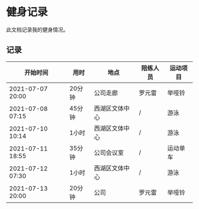 # 健身记录

此文档记录我的健身情况。

## 记录

| 开始时间 | 用时 | 地点 | 陪练人员 | 运动项目 |
| - | -  | - | - | - |
| 2021-07-07 20:00 | 20分钟 | 公司走廊 | 罗元雷 | 举哑铃 |
| 2021-07-08 07:15 | 45分钟 | 西湖区文体中心 | / | 游泳 |
| 2021-07-10 10:14 | 1小时 | 西湖区文体中心 | / | 游泳 |
| 2021-07-11 18:55 | 35分钟 | 公司会议室 | / | 运动单车 |
| 2021-07-12 07:30 | 1小时 | 西湖区文体中心 | / | 游泳 |
| 2021-07-13 20:00 | 20分钟 | 公司 | 罗元雷 | 举哑铃 |

